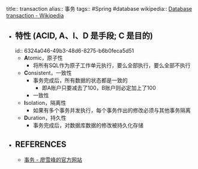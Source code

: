 title:: transaction
alias:: 事务
tags:: #Spring #database
wikipedia:: [Database transaction - Wikipedia](https://en.wikipedia.org/wiki/Database_transaction)

- ## 特性 (ACID, A、I、D 是手段; C 是目的)
  id:: 6324a046-49b3-48d6-8275-b6b0feca5d51
  - **A**tomic，原子性
    - 将所有SQL作为原子工作单元执行，要么全部执行，要么全部不执行
  - **C**onsistent，一致性
    - 事务完成后，所有数据的状态都是一致的
      - 即A账户只要减去了100，B账户则必定加上了100
    - 一致性
  - **I**solation，隔离性
    - 如果有多个事务并发执行，每个事务作出的修改必须与其他事务隔离
  - **D**uration，持久性
    - 事务完成后，对数据库数据的修改被持久化存储
- ## REFERENCES
  - [事务 - 廖雪峰的官方网站](https://www.liaoxuefeng.com/wiki/1177760294764384/1179611198786848)